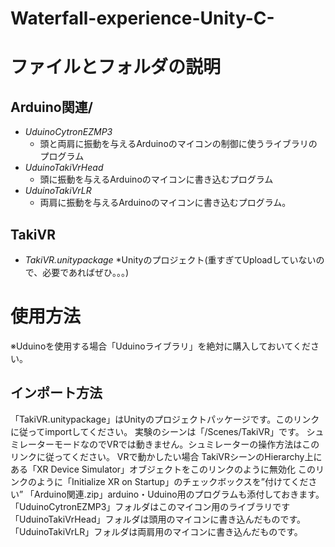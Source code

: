 # Waterfall-experience-Unity-C-

# ファイルとフォルダの説明
## Arduino関連/
* *UduinoCytronEZMP3*
    * 頭と両肩に振動を与えるArduinoのマイコンの制御に使うライブラリのプログラム
* *UduinoTakiVrHead*
    * 頭に振動を与えるArduinoのマイコンに書き込むプログラム
* *UduinoTakiVrLR*
    * 両肩に振動を与えるArduinoのマイコンに書き込むプログラム。
## TakiVR
* *TakiVR.unitypackage*
    *Unityのプロジェクト(重すぎてUploadしていないので、必要であればぜひ。。。)

# 使用方法
※Uduinoを使用する場合「Uduinoライブラリ」を絶対に購入しておいてください。

## インポート方法
「TakiVR.unitypackage」はUnityのプロジェクトパッケージです。このリンクに従ってimportしてください。
実験のシーンは「/Scenes/TakiVR」です。
シュミレーターモードなのでVRでは動きません。シュミレーターの操作方法はこのリンクに従ってください。
VRで動かしたい場合
TakiVRシーンのHierarchy上にある「XR Device Simulator」オブジェクトをこのリンクのように無効化
このリンクのように「Initialize XR on Startup」のチェックボックスを”付けてください”
「Arduino関連.zip」arduino・Uduino用のプログラムも添付しておきます。
「UduinoCytronEZMP3」フォルダはこのマイコン用のライブラリです
「UduinoTakiVrHead」フォルダは頭用のマイコンに書き込んだものです。
「UduinoTakiVrLR」フォルダは両肩用のマイコンに書き込んだものです。
